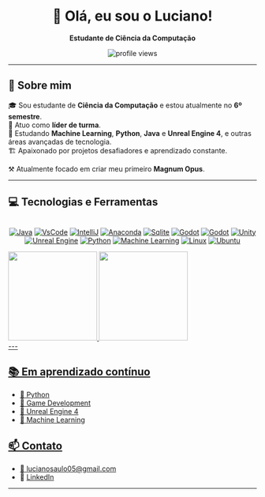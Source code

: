 <h1 align="center">👋 Olá, eu sou o Luciano!</h1>

<p align="center">
  <strong>Estudante de Ciência da Computação</strong>
</p>

<p align="center">
  <img src="https://komarev.com/ghpvc/?username=helryson&color=blue" alt="profile views"/>
</p>

---
## 🚀 Sobre mim

🎓 Sou estudante de **Ciência da Computação** e estou atualmente no **6º semestre**.<br>
🔰 Atuo como **líder de turma**.<br>
🌱 Estudando **Machine Learning**, **Python**, **Java** e **Unreal Engine 4**, e outras áreas avançadas de tecnologia.<br>
🏗️ Apaixonado por projetos desafiadores e aprendizado constante.

⚒️ Atualmente focado em criar meu primeiro **Magnum Opus**.<br>

---

## 💻 Tecnologias e Ferramentas

<p align="center" style="display: inline-block;">
  <a href="https://www.java.com/pt-BR/"><img alt="Java" src="https://img.shields.io/badge/java-%23ED8B00.svg?style=for-the-badge&logo=openjdk&logoColor=white"/></a>
  <a href="https://code.visualstudio.com/"><img alt="VsCode" src="https://img.shields.io/badge/Visual%20Studio%20Code-0078d7.svg?style=for-the-badge&logo=visual-studio-code&logoColor=white"/></a>
  <a href="https://www.jetbrains.com/pt-br/idea/"><img alt="IntelliJ" src="https://img.shields.io/badge/IntelliJIDEA-000000.svg?style=for-the-badge&logo=intellij-idea&logoColor=white"/></a>
  <a href="https://www.anaconda.com/"><img alt="Anaconda" src="https://img.shields.io/badge/Anaconda-%2344A833.svg?style=for-the-badge&logo=anaconda&logoColor=white"/></a>
  <a href="https://sqlite.org/"><img alt="Sqlite" src="https://img.shields.io/badge/sqlite-%2307405e.svg?style=for-the-badge&logo=sqlite&logoColor=white"/></a>
  <a href="https://godotengine.org/"><img alt="Godot" src="https://img.shields.io/badge/GODOT-%23FFFFFF.svg?style=for-the-badge&logo=godot-engine"/></a>
  <a href="https://godotengine.org/"><img alt="Godot" src="https://img.shields.io/badge/GDScript-%2374267B.svg?style=for-the-badge&logo=godotengine&logoColor=white"/></a>
  <a href="https://unity.com/pt/"><img alt="Unity" src="https://img.shields.io/badge/unity-%23000000.svg?style=for-the-badge&logo=unity&logoColor=white"/></a>
  <a href="https://www.unrealengine.com/pt-BR"><img alt="Unreal Engine" src="https://img.shields.io/badge/unrealengine-%23313131.svg?style=for-the-badge&logo=unrealengine&logoColor=white"/></a>
  <a href="https://www.python.org"><img alt="Python" src="https://img.shields.io/badge/Python-3776AB?style=for-the-badge&logo=python&logoColor=white"/></a>
  <a href="https://en.wikipedia.org/wiki/Machine_learning"><img alt="Machine Learning" src="https://img.shields.io/badge/Machine_Learning-FF6F00?style=for-the-badge&logo=tensorflow&logoColor=white"/></a>
  <a href="https://pt.wikipedia.org/wiki/Linux"><img alt="Linux" src="https://img.shields.io/badge/Linux-FCC624?style=for-the-badge&logo=linux&logoColor=black"/></a>
  <a href="https://pt.wikipedia.org/wiki/Ubuntu"><img alt="Ubuntu" src="https://img.shields.io/badge/Ubuntu-E95420?style=for-the-badge&logo=ubuntu&logoColor=white"/></a>
</p>

<div>
<a href="https://github.com/LucianoFO11">
<img loading="lazy" height="180em" src="https://github-readme-stats.vercel.app/api/top-langs/?username=LucianoFO11&layout=compact&langs_count=7&theme=dracula"/>
<img loading="lazy" height="180em" src="https://github-readme-stats.vercel.app/api?username=LucianoFO11&show_icons=true&theme=dracula&include_all_commits=true&count_private=true"/>
</div>
---

## 📚 Em aprendizado contínuo

- 📌 Python
- 📌 Game Development
- 📌 Unreal Engine 4
- 📌 Machine Learning

## 📫 Contato

- 📧 lucianosaulo05@gmail.com
- 💼 [LinkedIn](https://www.linkedin.com/in/luciano-saulo-123333272/)

---
